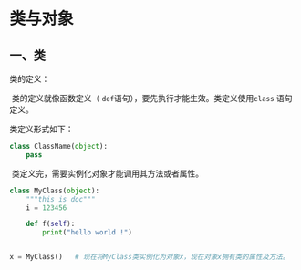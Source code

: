 # 类与对象



## 一、类

类的定义：

​	类的定义就像函数定义（ `def`语句），要先执行才能生效。类定义使用`class` 语句定义。

类定义形式如下：

```python
class ClassName(object):
    pass
```

​	类定义完，需要实例化对象才能调用其方法或者属性。

```python
class MyClass(object):
    """this is doc"""
    i = 123456

    def f(self):
        print("hello world !")


x = MyClass()	# 现在将MyClass类实例化为对象x，现在对象x拥有类的属性及方法。
```

​	